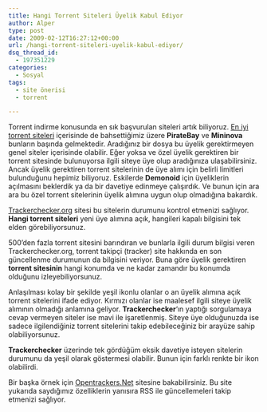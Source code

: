 ```yaml
---
title: Hangi Torrent Siteleri Üyelik Kabul Ediyor
author: Alper
type: post
date: 2009-02-12T16:27:12+00:00
url: /hangi-torrent-siteleri-uyelik-kabul-ediyor/
dsq_thread_id:
  - 197351229
categories:
  - Sosyal
tags:
  - site önerisi
  - torrent

---
```

Torrent indirme konusunda en sık başvurulan siteleri artık biliyoruz. [En iyi torrent siteleri][1] içerisinde de bahsettiğimiz üzere **PirateBay** ve **Mininova** bunların başında gelmektedir. Aradığınız bir dosya bu üyelik gerektirmeyen genel siteler içerisinde olabilir. Eğer yoksa ve özel üyelik gerektiren bir torrent sitesinde bulunuyorsa ilgili siteye üye olup aradığınıza ulaşabilirsiniz. Ancak üyelik gerektiren torrent sitelerinin de üye alımı için belirli limitleri bulunduğunu hepimiz biliyoruz. Eskilerde **Demonoid** için üyeliklerin açılmasını beklerdik ya da bir davetiye edinmeye çalışırdık. Ve bunun için ara ara bu özel torrent sitelerinin üyelik alımına uygun olup olmadığına bakardık. <!--more-->

[Trackerchecker.org][2] sitesi bu sitelerin durumunu kontrol etmenizi sağlıyor. **Hangi torrent siteleri** yeni üye alımına açık, hangileri kapalı bilgisini tek elden görebiliyorsunuz. 

500&#8217;den fazla torrent sitesini barındıran ve bunlarla ilgili durum bilgisi veren Trackerchecker.org, torrent takipçi (tracker) site hakkında en son güncellenme durumunun da bilgisini veriyor. Buna göre üyelik gerektiren **torrent sitesinin** hangi konumda ve ne kadar zamandır bu konumda olduğunu izleyebiliyorsunuz. 

Anlaşılması kolay bir şekilde yeşil ikonlu olanlar o an üyelik alımına açık torrent sitelerini ifade ediyor. Kırmızı olanlar ise maalesef ilgili siteye üyelik alımının olmadığı anlamına geliyor. **Trackerchecker**&#8216;ın yaptığı sorgulamaya cevap vermeyen siteler ise mavi ile işaretlenmiş. Siteye üye olduğunuzda ise sadece ilgilendiğiniz torrent sitelerini takip edebileceğiniz bir arayüze sahip olabiliyorsunuz. 

**Trackerchecker** üzerinde tek gördüğüm eksik davetiye isteyen sitelerin durumunu da yeşil olarak göstermesi olabilir. Bunun için farklı renkte bir ikon olabilirdi. 

Bir başka örnek için [Opentrackers.Net][3] sitesine bakabilirsiniz. Bu site yukarıda saydığımız özelliklerin yanısıra RSS ile güncellemeleri takip etmenizi sağlıyor.

 [1]: https://www.murekkep.org/en-iyi-torrent-siteleri-719
 [2]: https://trackerchecker.org/
 [3]: https://www.opentrackers.net/